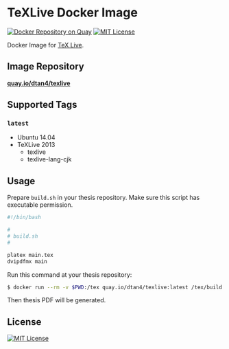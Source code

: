 # TeXLive Docker Image
[![Docker Repository on Quay](https://quay.io/repository/dtan4/texlive/status "Docker Repository on Quay")](https://quay.io/repository/dtan4/texlive)
[![MIT License](http://img.shields.io/badge/license-MIT-blue.svg?style=flat)](LICENSE)

Docker Image for [TeX Live](https://www.tug.org/texlive/).

## Image Repository
[__quay.io/dtan4/texlive__](https://quay.io/repository/dtan4/texlive)

## Supported Tags
### `latest`
- Ubuntu 14.04
- TeXLive 2013
  - texlive
  - texlive-lang-cjk

## Usage
Prepare `build.sh` in your thesis repository. Make sure this script has executable permission.

``` bash
#!/bin/bash

#
# build.sh
#

platex main.tex
dvipdfmx main
```

Run this command at your thesis repository:

``` bash
$ docker run --rm -v $PWD:/tex quay.io/dtan4/texlive:latest /tex/build.sh
```

Then thesis PDF will be generated.

## License

[![MIT License](http://img.shields.io/badge/license-MIT-blue.svg?style=flat)](LICENSE)
